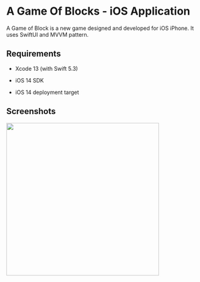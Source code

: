 # A Game Of Blocks - iOS Application

A Game of Block is a new game designed and developed for iOS iPhone. 
It uses SwiftUI and MVVM pattern.

## Requirements

- Xcode 13 (with Swift 5.3)

- iOS 14 SDK
- iOS 14 deployment target

## Screenshots

<img src="https://user-images.githubusercontent.com/15362911/199070986-5eabba9a-7ef6-4a53-9b54-d638a143f008.png" width="400" />

